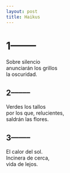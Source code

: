 ```yaml
---
layout: post
title: Haikus
---
```


# 1–––––
Sobre silencio\
anunciarán los grillos\
la oscuridad.

## 2–––––
Verdes los tallos\
por los que, relucientes,\
saldrán las flores.

## 3–––––
El calor del sol.\
Incinera de cerca,\
vida de lejos.

